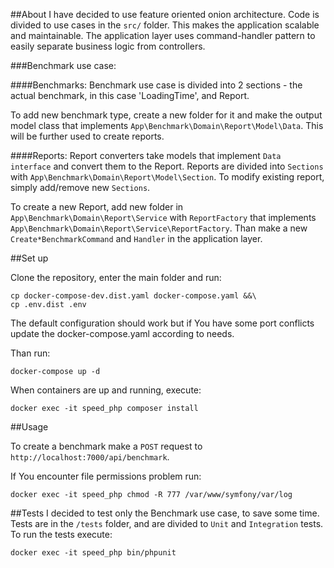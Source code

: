 ##About
I have decided to use feature oriented onion architecture. Code is divided to use cases in the `src/` folder.
This makes the application scalable and maintainable. The application layer uses command-handler pattern
to easily separate business logic from controllers.

###Benchmark use case:

####Benchmarks:
Benchmark use case is divided into 2 sections - the actual benchmark, in this case 'LoadingTime', and Report.

To add new benchmark type, create a new folder for it and make the output model class that implements 
`App\Benchmark\Domain\Report\Model\Data`. This will be further used to create reports.

####Reports:
Report converters take models that implement `Data interface` and convert them to the Report. Reports are divided into 
`Sections` with `App\Benchmark\Domain\Report\Model\Section`. To modify existing report, simply add/remove new `Sections`.

To create a new Report, add new folder in `App\Benchmark\Domain\Report\Service` with `ReportFactory` that
implements `App\Benchmark\Domain\Report\Service\ReportFactory`. Than make a new `Create*BenchmarkCommand` and `Handler` 
in the application layer.


##Set up

Clone the repository, enter the main folder and run:

```
cp docker-compose-dev.dist.yaml docker-compose.yaml &&\
cp .env.dist .env
```

The default configuration should work but if You have some port conflicts
update the docker-compose.yaml according to needs.

Than run:
```
docker-compose up -d
```

When containers are up and running, execute:
```
docker exec -it speed_php composer install
```

##Usage

To create a benchmark make a `POST` request to `http://localhost:7000/api/benchmark`.

If You encounter file permissions problem run: 
```
docker exec -it speed_php chmod -R 777 /var/www/symfony/var/log
```

##Tests
I decided to test only the Benchmark use case, to save some time. Tests are in the `/tests` folder, and are divided
to `Unit` and `Integration` tests. To run the tests execute:

```
docker exec -it speed_php bin/phpunit
```
